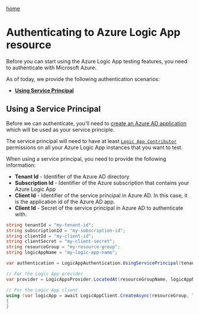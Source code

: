 [home](../README.md)

# Authenticating to Azure Logic App resource

Before you can start using the Azure Logic App testing features, you need to authenticate with Microsoft Azure.

As of today, we provide the following authentication scenarios:

- [**Using Service Principal**](#using-a-service-principal)

## Using a Service Principal

Before we can authenticate, you'll need to [create an Azure AD application](https://docs.microsoft.com/en-us/azure/active-directory/develop/howto-create-service-principal-portal) which will be used as your service principle.

The service principal will need to have at least [`Logic App Contributor`](https://docs.microsoft.com/en-us/azure/role-based-access-control/built-in-roles#logic-app-contributor) permissions on all your Azure Logic App instances that you want to test.

When using a service principal, you need to provide the following information:
- **Tenant Id** - Identifier of the Azure AD directory
- **Subscription Id** - Identifier of the Azure subscription that contains your Azure Logic App
- **Client Id** - Identifier of the service principal in Azure AD. In this case, it is the application id of the Azure AD app.
- **Client Id** - Secret of the service principal in Azure AD to authenticate with.


```csharp
string tenantId = "my-tenant-id";
string subscriptionId = "my-subscription-id";
string clientId = "my-client-id";
string clientSecret = "my-client-secret";
string resourceGroup = "my-resource-group";
string logicAppName = "my-logic-app-name";

var authentication = LogicAppAuthentication.UsingServicePrincipal(tenantId, subscriptionId, clientId, clientSecret);

// For the Logic App provider
var provider = LogicAppsProvider.LocatedAt(resourceGroupName, logicAppName, authentication);

// For the Logic App client
using (var logicApp = await LogicAppClient.CreateAsync(resourceGroup, logicAppName, authentication))	
{	
}
```
